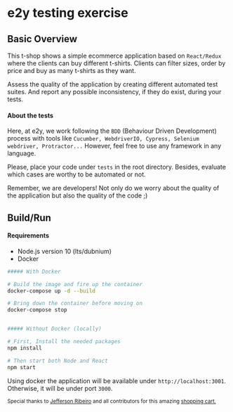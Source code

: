 # e2y testing exercise
## Basic Overview
This t-shop shows a simple ecommerce application based on `React/Redux` where the clients can buy different t-shirts. 
Clients can filter sizes, order by price and buy as many t-shirts as they want.

Assess the quality of the application by creating different automated test suites. And report any possible inconsistency, if they do exist, during your tests.

#### About the tests
Here, at e2y, we work following the `BDD` (Behaviour Driven Development) process with tools like `Cucumber, WebdriverIO, Cypress, Selenium webdriver, Protractor...`
However, feel free to use any framework in any language.

Please, place your code under `tests` in the root directory.
Besides, evaluate which cases are worthy to be automated or not.

Remember, we are developers! Not only do we worry about the quality of the application but also the quality of the code ;)

## Build/Run
#### Requirements
- Node.js version 10 (lts/dubnium)
- Docker

```bash
##### With Docker

# Build the image and fire up the container
docker-compose up -d --build

# Bring down the container before moving on
docker-compose stop


##### Without Docker (locally)

# First, Install the needed packages
npm install

# Then start both Node and React
npm start
```

Using docker the application will be available under `http://localhost:3001`. Otherwise, it will be under port `3000`.


<sub>Special thanks to <a href="http://www.jeffersonribeiro.com/">Jefferson Ribeiro</a> and all contributors for this amazing <a href="https://github.com/damonpam/react-shopping-cart/tree/staging">shopping cart.</a></sub>
